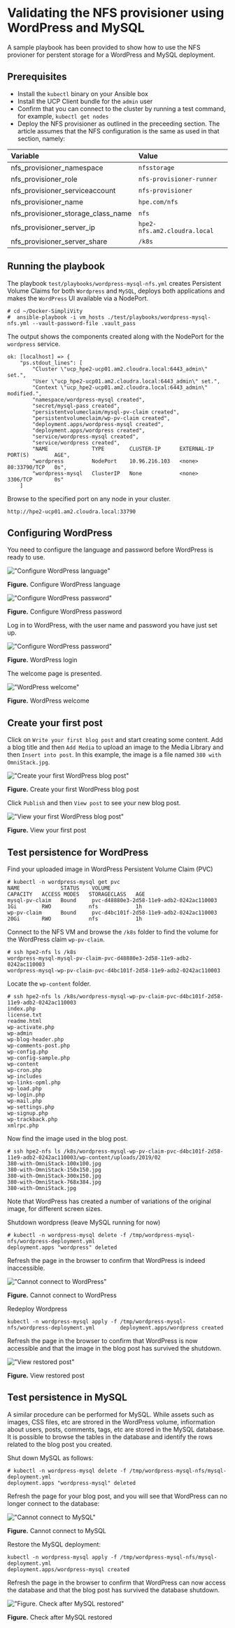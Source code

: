 # Validating the NFS provisioner using WordPress and MySQL

A sample playbook has been provided to show how to use the NFS provioner for perstent storage for a WordPress and MySQL deployment.

## Prerequisites

-   Install the `kubectl` binary on your Ansible box
-   Install the UCP Client bundle for the `admin` user
-   Confirm that you can connect to the cluster by running a test command, for example, `kubectl get nodes`
-   Deploy the NFS provisioner as outlined in the preceeding section. The article assumes that the NFS 
configuration is the same as used in that section, namely:

|Variable|Value|
|:-------|:----|
|nfs\_provisioner_namespace|`nfsstorage`|
|nfs\_provisioner\_role|`nfs-provisioner-runner`|
|nfs\_provisioner\_serviceaccount|`nfs-provisioner`|
|nfs\_provisioner\_name|`hpe.com/nfs`|
|nfs\_provisioner\_storage\_class\_name|`nfs`|
|nfs\_provisioner\_server\_ip|`hpe2-nfs.am2.cloudra.local`|
|nfs\_provisioner\_server\_share|`/k8s`|


## Running the playbook

The playbook `test/playbooks/wordpress-mysql-nfs.yml` creates Persistent Volume Claims for both `Wordpress` and `MySQL`, deploys both applications and makes the `WordPress` UI available via a NodePort. 

```
# cd ~/Docker-SimpliVity
#  ansible-playbook -i vm_hosts ./test/playbooks/wordpress-mysql-nfs.yml --vault-password-file .vault_pass
```

The output shows the components created along with the NodePort for the `wordpress` service.

```
ok: [localhost] => {
    "ps.stdout_lines": [
        "Cluster \"ucp_hpe2-ucp01.am2.cloudra.local:6443_admin\" set.",
        "User \"ucp_hpe2-ucp01.am2.cloudra.local:6443_admin\" set.",
        "Context \"ucp_hpe2-ucp01.am2.cloudra.local:6443_admin\" modified.",
        "namespace/wordpress-mysql created",
        "secret/mysql-pass created",
        "persistentvolumeclaim/mysql-pv-claim created",
        "persistentvolumeclaim/wp-pv-claim created",
        "deployment.apps/wordpress-mysql created",
        "deployment.apps/wordpress created",
        "service/wordpress-mysql created",
        "service/wordpress created",
        "NAME              TYPE        CLUSTER-IP      EXTERNAL-IP   PORT(S)        AGE",
        "wordpress         NodePort    10.96.216.103   <none>        80:33790/TCP   0s",
        "wordpress-mysql   ClusterIP   None            <none>        3306/TCP       0s"
    ]
```

Browse to the specified port on any node in your cluster.

```
http://hpe2-ucp01.am2.cloudra.local:33790
```


## Configuring WordPress

You need to configure the language and password before WordPress is ready to use.


!["Configure WordPress language"][media-wordpress-install-1-png]

**Figure.** Configure WordPress language


!["Configure WordPress password"][media-wordpress-install-2-png]

**Figure.** Configure WordPress password

Log in to WordPress, with the user name and password you have just set up.

!["Configure WordPress password"][media-wordpress-install-3-png]

**Figure.** WordPress login

The welcome page is presented.

!["WordPress welcome"][media-wordpress-welcome-png]

**Figure.** WordPress welcome



## Create your first post

Click on `Write your first blog post` and start creating some content. Add a blog title and then `Add Media` to upload an image to the Media Library and then `Insert into post`. In this example, the image is a file named 
`380 with OmniStack.jpg`.

!["Create your first WordPress blog post"][media-wordpress-newpost-png]

**Figure.** Create your first WordPress blog post

Click `Publish` and then `View post` to see your new blog post.

!["View your first WordPress blog post"][media-wordpress-firstpost-png]

**Figure.** View your first post


## Test persistence for WordPress

Find your uploaded image in WordPress Persistent Volume Claim (PVC)

```
# kubectl -n wordpress-mysql get pvc
NAME             STATUS    VOLUME                                     CAPACITY   ACCESS MODES   STORAGECLASS   AGE
mysql-pv-claim   Bound     pvc-d48880e3-2d58-11e9-adb2-0242ac110003   1Gi        RWO            nfs            1h
wp-pv-claim      Bound     pvc-d4bc101f-2d58-11e9-adb2-0242ac110003   20Gi       RWO            nfs            1h
```

Connect to the NFS VM and browse the `/k8s` folder to find the volume for the WordPress claim `wp-pv-claim`. 

```
# ssh hpe2-nfs ls /k8s
wordpress-mysql-mysql-pv-claim-pvc-d48880e3-2d58-11e9-adb2-0242ac110003
wordpress-mysql-wp-pv-claim-pvc-d4bc101f-2d58-11e9-adb2-0242ac110003
```

Locate the `wp-content` folder.

```
# ssh hpe2-nfs ls /k8s/wordpress-mysql-wp-pv-claim-pvc-d4bc101f-2d58-11e9-adb2-0242ac110003
index.php
license.txt
readme.html
wp-activate.php
wp-admin
wp-blog-header.php
wp-comments-post.php
wp-config.php
wp-config-sample.php
wp-content
wp-cron.php
wp-includes
wp-links-opml.php
wp-load.php
wp-login.php
wp-mail.php
wp-settings.php
wp-signup.php
wp-trackback.php
xmlrpc.php
```

Now find the image used in the blog post. 

```
# ssh hpe2-nfs ls /k8s/wordpress-mysql-wp-pv-claim-pvc-d4bc101f-2d58-11e9-adb2-0242ac110003/wp-content/uploads/2019/02
380-with-OmniStack-100x100.jpg
380-with-OmniStack-150x150.jpg
380-with-OmniStack-300x150.jpg
380-with-OmniStack-768x384.jpg
380-with-OmniStack.jpg
```

Note that WordPress has created a number of variations of the original image, for different screen sizes.


Shutdown wordpress (leave MySQL running for now)

```
# kubectl -n wordpress-mysql delete -f /tmp/wordpress-mysql-nfs/wordpress-deployment.yml
deployment.apps "wordpress" deleted
```

Refresh the page in the browser to confirm that WordPress is indeed inaccessible.

!["Cannot connect to WordPress"][media-wordpress-cant-connect-png]

**Figure.** Cannot connect to WordPress


Redeploy Wordpress 

```
kubectl -n wordpress-mysql apply -f /tmp/wordpress-mysql-nfs/wordpress-deployment.yml        deployment.apps/wordpress created
```

Refresh the page in the browser to confirm that WordPress is now accessible and that the image in the blog post
has survived the shutdown.

!["View restored post"][media-wordpress-restored-png]

**Figure.** View restored post


## Test persistence in MySQL

A similar procedure can be performed for MySQL. While assets such as images, CSS files, etc are strored in the 
WordPress volume, infiormation about users, posts, comments, tags, etc are stored in the MySQL database.
It is possible to browse the tables in the database and identify the rows related to the blog post you created.

Shut down MySQL as follows:

```
# kubectl -n wordpress-mysql delete -f /tmp/wordpress-mysql-nfs/mysql-deployment.yml
deployment.apps "wordpress-mysql" deleted
```

Refresh the page for your blog post, and you will see that WordPress can no longer connect to the database:

!["Cannot connect to MySQL"][media-mysql-cant-connect-png]

**Figure.** Cannot connect to MySQL


Restore the MySQL deployment:

```
kubectl -n wordpress-mysql apply -f /tmp/wordpress-mysql-nfs/mysql-deployment.yml
deployment.apps/wordpress-mysql created
```

Refresh the page in the browser to confirm that WordPress can now access the database and that the blog post
has survived the database shutdown.

!["Figure. Check after MySQL restored"][media-mysql-restored-png]

**Figure.** Check after MySQL restored



[media-wordpress-install-1-png]:<../media/wordpress-install-1.png> "Figure. Configure WordPress language"
[media-wordpress-install-2-png]:<../media/wordpress-install-2.png> "Figure. Configure WordPress password"
[media-wordpress-install-3-png]:<../media/wordpress-install-3.png> "Figure. WordPress login"
[media-wordpress-welcome-png]:<../media/wordpress-welcome.png> "Figure. WordPress welcome"
[media-wordpress-newpost-png]:<../media/wordpress-newpost.png> "Figure. Create your first WordPress blog post"
[media-wordpress-firstpost-png]:<../media/wordpress-firstpost.png> "Figure. View your first post"
[media-wordpress-cant-connect-png]:<../media/wordpress-cant-connect.png> "Figure. Cannot connect to WordPress"
[media-wordpress-restored-png]:<../media/wordpress-restored.png> "Figure. View restored post"
[media-mysql-cant-connect-png]:<../media/mysql-cant-connect.png> "Figure. Cannot connect to MySQL"
[media-mysql-restored-png]:<../media/mysql-restored.png> "Figure. Check after MySQL restored"